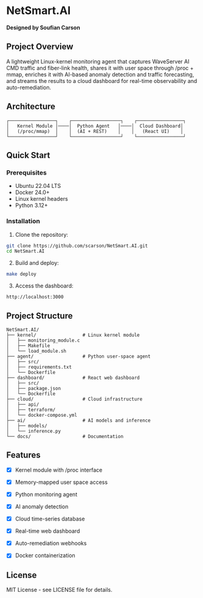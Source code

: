 # NetSmart.AI

**Designed by Soufian Carson**

## Project Overview

A lightweight Linux-kernel monitoring agent that captures WaveServer AI CMD traffic and fiber-link health, shares it with user space through /proc + mmap, enriches it with AI-based anomaly detection and traffic forecasting, and streams the results to a cloud dashboard for real-time observability and auto-remediation.

## Architecture

```
┌─────────────────┐    ┌──────────────────┐    ┌─────────────────┐
│   Kernel Module │────│  Python Agent   │────│  Cloud Dashboard│
│   (/proc/mmap)  │    │  (AI + REST)    │    │   (React UI)    │
└─────────────────┘    └──────────────────┘    └─────────────────┘
```

## Quick Start

### Prerequisites
- Ubuntu 22.04 LTS
- Docker 24.0+
- Linux kernel headers
- Python 3.12+

### Installation

1. Clone the repository:
```bash
git clone https://github.com/scarson/NetSmart.AI.git
cd NetSmart.AI
```

2. Build and deploy:
```bash
make deploy
```

3. Access the dashboard:
```
http://localhost:3000
```

## Project Structure

```
NetSmart.AI/
├── kernel/                 # Linux kernel module
│   ├── monitoring_module.c
│   ├── Makefile
│   └── load_module.sh
├── agent/                  # Python user-space agent
│   ├── src/
│   ├── requirements.txt
│   └── Dockerfile
├── dashboard/              # React web dashboard
│   ├── src/
│   ├── package.json
│   └── Dockerfile
├── cloud/                  # Cloud infrastructure
│   ├── api/
│   ├── terraform/
│   └── docker-compose.yml
├── ai/                     # AI models and inference
│   ├── models/
│   └── inference.py
└── docs/                   # Documentation
```

## Features

- [x] Kernel module with /proc interface
- [x] Memory-mapped user space access
- [x] Python monitoring agent
- [x] AI anomaly detection
- [x] Cloud time-series database
- [x] Real-time web dashboard
- [x] Auto-remediation webhooks
- [x] Docker containerization



## License

MIT License - see LICENSE file for details.

